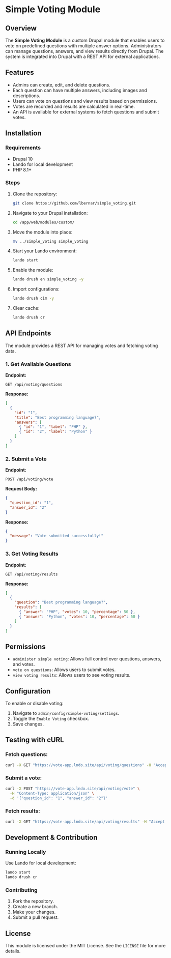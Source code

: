 # Simple Voting Module

## Overview
The **Simple Voting Module** is a custom Drupal module that enables users to vote on predefined questions with multiple answer options. Administrators can manage questions, answers, and view results directly from Drupal. The system is integrated into Drupal with a REST API for external applications.

## Features
- Admins can create, edit, and delete questions.
- Each question can have multiple answers, including images and descriptions.
- Users can vote on questions and view results based on permissions.
- Votes are recorded and results are calculated in real-time.
- An API is available for external systems to fetch questions and submit votes.

## Installation
### Requirements
- Drupal 10
- Lando for local development
- PHP 8.1+

### Steps
1. Clone the repository:
   ```sh
   git clone https://github.com/lbernar/simple_voting.git
   ```
2. Navigate to your Drupal installation:
   ```sh
   cd /app/web/modules/custom/
   ```
3. Move the module into place:
   ```sh
   mv ../simple_voting simple_voting
   ```
4. Start your Lando environment:
   ```sh
   lando start
   ```
5. Enable the module:
   ```sh
   lando drush en simple_voting -y
   ```
6. Import configurations:
   ```sh
   lando drush cim -y
   ```
7. Clear cache:
   ```sh
   lando drush cr
   ```

## API Endpoints
The module provides a REST API for managing votes and fetching voting data.

### 1. Get Available Questions
**Endpoint:**
```
GET /api/voting/questions
```
**Response:**
```json
[
  {
    "id": "1",
    "title": "Best programming language?",
    "answers": [
      { "id": "1", "label": "PHP" },
      { "id": "2", "label": "Python" }
    ]
  }
]
```

### 2. Submit a Vote
**Endpoint:**
```
POST /api/voting/vote
```
**Request Body:**
```json
{
  "question_id": "1",
  "answer_id": "2"
}
```
**Response:**
```json
{
  "message": "Vote submitted successfully!"
}
```

### 3. Get Voting Results
**Endpoint:**
```
GET /api/voting/results
```
**Response:**
```json
[
  {
    "question": "Best programming language?",
    "results": [
      { "answer": "PHP", "votes": 10, "percentage": 50 },
      { "answer": "Python", "votes": 10, "percentage": 50 }
    ]
  }
]
```

## Permissions
- `administer simple voting`: Allows full control over questions, answers, and votes.
- `vote on questions`: Allows users to submit votes.
- `view voting results`: Allows users to see voting results.

## Configuration
To enable or disable voting:
1. Navigate to `admin/config/simple-voting/settings`.
2. Toggle the `Enable Voting` checkbox.
3. Save changes.

## Testing with cURL
### Fetch questions:
```sh
curl -X GET "https://vote-app.lndo.site/api/voting/questions" -H "Accept: application/json"
```
### Submit a vote:
```sh
curl -X POST "https://vote-app.lndo.site/api/voting/vote" \
  -H "Content-Type: application/json" \
  -d '{"question_id": "1", "answer_id": "2"}'
```
### Fetch results:
```sh
curl -X GET "https://vote-app.lndo.site/api/voting/results" -H "Accept: application/json"
```

## Development & Contribution
### Running Locally
Use Lando for local development:
```sh
lando start
lando drush cr
```

### Contributing
1. Fork the repository.
2. Create a new branch.
3. Make your changes.
4. Submit a pull request.

## License
This module is licensed under the MIT License. See the `LICENSE` file for more details.

